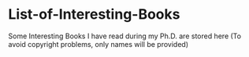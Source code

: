 # List-of-Interesting-Books

Some Interesting Books I have read during my Ph.D. are stored here (To avoid copyright problems, only names will be provided)
